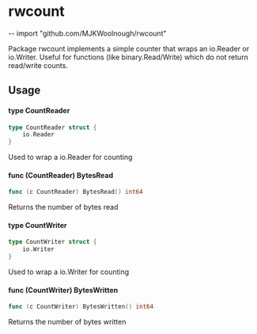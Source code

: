 # rwcount
--
    import "github.com/MJKWoolnough/rwcount"

Package rwcount implements a simple counter that wraps an io.Reader or io.Writer.
Useful for functions (like binary.Read/Write) which do not return read/write counts.

## Usage

#### type CountReader

```go
type CountReader struct {
	io.Reader
}
```

Used to wrap a io.Reader for counting

#### func (CountReader) BytesRead

```go
func (c CountReader) BytesRead() int64
```
Returns the number of bytes read

#### type CountWriter

```go
type CountWriter struct {
	io.Writer
}
```

Used to wrap a io.Writer for counting

#### func (CountWriter) BytesWritten

```go
func (c CountWriter) BytesWritten() int64
```
Returns the number of bytes written

